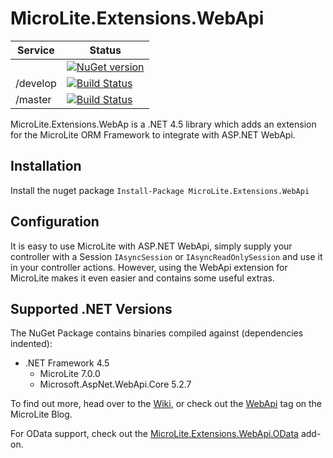 MicroLite.Extensions.WebApi
===========================

|Service|Status|
|-------|------|
||[![NuGet version](https://badge.fury.io/nu/MicroLite.Extensions.WebApi.svg)](http://badge.fury.io/nu/MicroLite.Extensions.WebApi)|
|/develop|[![Build Status](https://dev.azure.com/trevorpilley/MicroLite-ORM/_apis/build/status/MicroLite-ORM.MicroLite.Extensions.WebApi?branchName=develop)](https://dev.azure.com/trevorpilley/MicroLite-ORM/_build/latest?definitionId=28&branchName=develop)|
|/master|[![Build Status](https://dev.azure.com/trevorpilley/MicroLite-ORM/_apis/build/status/MicroLite-ORM.MicroLite.Extensions.WebApi?branchName=master)](https://dev.azure.com/trevorpilley/MicroLite-ORM/_build/latest?definitionId=28&branchName=master)|

MicroLite.Extensions.WebAp is a .NET 4.5 library which adds an extension for the MicroLite ORM Framework to integrate with ASP.NET WebApi.

## Installation

Install the nuget package `Install-Package MicroLite.Extensions.WebApi`

## Configuration

It is easy to use MicroLite with ASP.NET WebApi, simply supply your controller with a Session `IAsyncSession` or `IAsyncReadOnlySession` and use it in your controller actions. However, using the WebApi extension for MicroLite makes it even easier and contains some useful extras.

## Supported .NET Versions

The NuGet Package contains binaries compiled against (dependencies indented):

* .NET Framework 4.5
  * MicroLite 7.0.0
  * Microsoft.AspNet.WebApi.Core 5.2.7

To find out more, head over to the [Wiki](https://github.com/MicroLite-ORM/MicroLite.Extensions.WebApi/wiki), or check out the [WebApi](http://microliteorm.wordpress.com/tag/WebApi/) tag on the MicroLite Blog.

For OData support, check out the [MicroLite.Extensions.WebApi.OData](https://github.com/MicroLite-ORM/MicroLite.Extensions.WebApi.OData) add-on.


